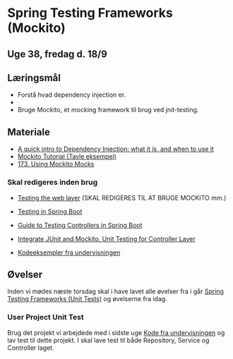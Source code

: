 
<!-- JS use if these pages are used as githubpages. can be deleted if used elsewhere -->
<script src="https://code.jquery.com/jquery-3.2.1.min.js"></script>
<script src="script.js"></script>

# Spring Testing Frameworks (Mockito) 

## Uge 38, fredag d. 18/9

## Læringsmål
* Forstå hvad dependency injection er.
* 
* Bruge Mockito, et mocking framework til brug ved jnit-testing.

## Materiale
* [A quick intro to Dependency Injection: what it is, and when to use it](https://www.freecodecamp.org/news/a-quick-intro-to-dependency-injection-what-it-is-and-when-to-use-it-7578c84fa88f/)
* [Mockito Tutorial (Tavle eksempel)](w38_mockito_tutorial.md)
* [173. Using Mockito Mocks](https://www.udemy.com/course/spring-framework-5-beginner-to-guru/learn/lecture/7497700#overview) 
### Skal redigeres inden brug
* [Testing the web layer](https://spring.io/guides/gs/testing-web/) (SKAL REDIGERES TIL AT BRUGE MOCKITO mm.)
* [Testing in Spring Boot](https://www.baeldung.com/spring-boot-testing)
* [Guide to Testing Controllers in Spring Boot](https://thepracticaldeveloper.com/2020/06/04/guide-spring-boot-controller-tests/)
* [Integrate JUnit and Mockito, Unit Testing for Controller Layer](https://medium.com/backend-habit/integrate-junit-and-mockito-unit-testing-for-controller-layer-91bb4099c2a5)


* [Kodeeksempler fra undervisningen]()


## Øvelser

Inden vi mødes næste torsdag skal i have lavet alle øvelser fra i går [Spring Testing Frameworks (Unit Tests)](w38_unittest_I.md#øvelser) og øvelserne fra idag. 


### User Project Unit Test
Brug det projekt vi arbejdede med i sidste uge [Kode fra undervisningen]() og lav test til dette projekt. I skal lave test til både Repository, Service og Controller laget.

 
